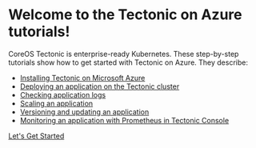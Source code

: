 # Welcome to the Tectonic on Azure tutorials!

CoreOS Tectonic is enterprise-ready Kubernetes. These step-by-step tutorials show how to get started with Tectonic on Azure. They describe:

* [Installing Tectonic on Microsoft Azure][install-azure]
* [Deploying an application on the Tectonic cluster][first-app]
* [Checking application logs][check-logs]
* [Scaling an application][scale-app]
* [Versioning and updating an application][rolling-deployments]
* [Monitoring an application with Prometheus in Tectonic Console][monitoring-apps]

<a href="install.md" class="btn btn-primary btn-lg">Let's Get Started</a>


[check-logs]: check-logs.md
[first-app]: first-app.md
[install-azure]: install.md
[monitoring-apps]: monitoring.md
[rolling-deployments]: rolling-deployments.md
[scale-app]: scale-app.md
